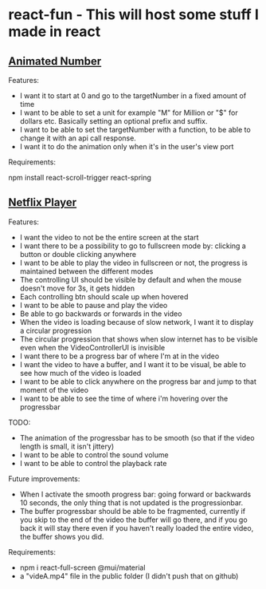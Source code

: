 # react-fun - This will host some stuff I made in react

## <ins> Animated Number

Features:

- I want it to start at 0 and go to the targetNumber in a fixed amount of time
- I want to be able to set a unit for example "M" for Million or "$" for dollars etc. Basically setting an optional prefix and suffix.
- I want to be able to set the targetNumber with a function, to be able to change it with an api call response.
- I want it to do the animation only when it's in the user's view port

Requirements:

npm install react-scroll-trigger react-spring

## <ins> Netflix Player

Features:

- I want the video to not be the entire screen at the start
- I want there to be a possibility to  go to fullscreen mode by: clicking a button or double clicking anywhere
- I want to be able to play the video in fullscreen or not, the progress is maintained between the different modes
- The controlling UI should be visible by default and when the mouse doesn't move for 3s, it gets hidden
- Each controlling btn should scale up when hovered
- I want to be able to pause and play the video
- Be able to go backwards or forwards in the video
- When the video is loading because of slow network, I want it to display a circular progression
- The circular progression that shows when slow internet has to be visible even when the VideoControllerUI is invisible
- I want there to be a progress bar of where I'm at in the video
- I want the video to have a buffer, and I want it to be visual, be able to see how much of the video is loaded
- I want to be able to click anywhere on the progress bar and jump to that moment of the video
- I want to be able to see the time of where i'm hovering over the progressbar

TODO:

- The animation of the progressbar has to be smooth (so that if the video length is small, it isn't jittery)
- I want to be able to control the sound volume
- I want to be able to control the playback rate

Future improvements:

- When I activate the smooth progress bar: going forward or backwards 10 seconds, the only thing that is not updated is the progressionbar.
- The buffer progressbar should be able to be fragmented, currently if you skip to the end of the video the buffer will go there, and if you go back it will stay there
even if you haven't really loaded the entire video, the buffer shows you did.

Requirements:

- npm i react-full-screen @mui/material
- a "videA.mp4" file in the public folder (I didn't push that on github)
